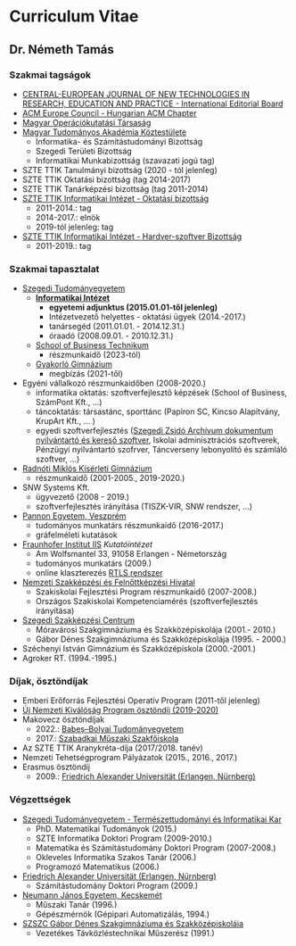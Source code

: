 # Curriculum Vitae

## Dr. Németh Tamás

### Szakmai tagságok

- [CENTRAL-EUROPEAN JOURNAL OF NEW TECHNOLOGIES IN RESEARCH, EDUCATION AND PRACTICE - International Editorial Board](http://ojs.elte.hu/cejntrep/about/editorialTeam)
- [ACM Europe Council - Hungarian ACM Chapter](https://europe.acm.org/chapters)
- [Magyar Operációkutatási Társaság](http://www.mot.org.hu/tarsasag/tagsag)
- [Magyar Tudományos Akadémia Köztestülete](https://mta.hu/koztestuleti_tagok?PersonId=10048135)
  - Informatika- és Számítástudományi Bizottság
  - Szegedi Területi Bizottság
  - Informatikai Munkabizottság (szavazati jogú tag)
- SZTE TTIK Tanulmányi bizottság (2020 - tól jelenleg)
- SZTE TTIK Oktatási bizottság (tag 2014-2017)
- SZTE TTIK Tanárképzési bizottság (tag 2011-2014)
- [SZTE TTIK Informatikai Intézet - Oktatási bizottság](https://www.inf.u-szeged.hu/intezet/bizottsagok/oktatasi-bizottsag)
  - 2011-2014.: tag
  - 2014-2017.: elnök
  - 2019-tól jelenleg: tag
- [SZTE TTIK Informatikai Intézet - Hardver-szoftver Bizottság](https://www.inf.u-szeged.hu/intezet/bizottsagok/hardver-szoftver-bizottsag)
  - 2011-2019.: tag

### Szakmai tapasztalat

- [Szegedi Tudományegyetem](https://u-szeged.hu/)
  - [**Informatikai Intézet**](http://www.inf.u-szeged.hu/)
    - **egyetemi adjunktus (2015.01.01-től jelenleg)**
    - Intézetvezető helyettes - oktatási ügyek (2014.-2017.)
    - tanársegéd (2011.01.01. - 2014.12.31.)
    - óraadó (2008.09.01. - 2010.12.31.)
  - [School of Business Technikum](http://sobszeged.hu/)
    - részmunkaidő (2023-tól)
  - [Gyakorló Gimnázium](http://www.gyakg.u-szeged.hu/sagvari/)
    - megbízás (2021-től)
- Egyéni vállalkozó részmunkaidőben (2008-2020.)
  - informatika oktatás: szoftverfejlesztő képzések (School of Business, SzámPont Kft., ...)
  - táncoktatás: társastánc, sporttánc (Papiron SC, Kincso Alapítvány, KrupArt Kft., ... )
  - egyedi szoftverfejlesztés ([Szegedi Zsidó Archívum dokumentum nyilvántartó és kereső szoftver](https://szegedjewisharchive.org/), Iskolai adminisztrációs szoftverek, Pénzügyi nyilvántartó szofrver, Táncverseny lebonyolító és számláló szoftver, ...)
- [Radnóti Miklós Kísérleti Gimnázium](http://www.radnoti-szeged.sulinet.hu/index.php?cmd=openpage)
  - részmunkaidő (2001-2005., 2019-2020.)
- SNW Systems Kft.
  - ügyvezető (2008 - 2019.)
  - szoftverfejlesztés irányítása (TISZK-VIR, SNW rendszer, ...)
- [Pannon Egyetem, Veszprém](https://uni-pannon.hu/)
  - tudományos munkatárs részmunkaidő (2016-2017.)
  - gráfelméleti kutatások
- [Fraunhofer Institut IIS](https://www.iis.fraunhofer.de/) _Kutatóintézet_
  - Am Wolfsmantel 33, 91058 Erlangen - Németország
  - tudományos munkatárs (2009.)
  - online klaszterezés [RTLS rendszer](http://publicatio.bibl.u-szeged.hu/5748/1/info51_1_u.pdf)
- [Nemzeti Szakképzési és Felnőttképzési Hivatal](https://www.nive.hu/)
  - Szakiskolai Fejlesztési Program részmunkaidő (2007-2008.)
  - Országos Szakiskolai Kompetenciamérés (szoftverfejlesztés irányítása)
- [Szegedi Szakképzési Centrum](http://szakkepzesszeged.hu/)
  - Móravárosi Szakgimnáziuma és Szakközépiskolája (2001.- 2010.)
  - Gábor Dénes Szakgimnáziuma és Szakközépiskolája (1995. - 2000.)
- Széchenyi István Gimnázium és Szakközépiskola (2000.-2001.)
- Agroker RT. (1994.-1995.)

### Díjak, ösztöndíjak

- Emberi Erőforrás Fejlesztési Operatív Program (2011-től jelenleg)
- [Új Nemzeti Kiválóság Program ösztöndíj (2019-2020)](http://www.unkp.gov.hu/unkp-rol)
- Makovecz ösztöndíjak
  - 2022.: [Babeș–Bolyai Tudományegyetem](https://www.ubbcluj.ro/hu/facultati/matematica_informatica)
  - 2017.: [Szabadkai Műszaki Szakfőiskola](https://www.vts.su.ac.rs/hu)
- Az SZTE TTIK Aranykréta-díja (2017/2018. tanév)
- Nemzeti Tehetségprogram Pályázatok (2015., 2016., 2017.)
- Erasmus ösztöndíj
  - 2009.: [Friedrich Alexander Universität (Erlangen, Nürnberg)](https://www.fau.de/)

### Végzettségek

- [Szegedi Tudományegyetem - Természettudományi és Informatikai Kar](http://www.sci.u-szeged.hu/)
  - PhD. Matematikai Tudományok (2015.)
  - SZTE Informatika Doktori Program (2009-2010.)
  - Matematika és Számítástudomány Doktori Program (2007-2008.)
  - Okleveles Informatika Szakos Tanár (2006.)
  - Programozó Matematikus (2006.)
- [Friedrich Alexander Universität (Erlangen, Nürnberg)](https://www.fau.de/)
  - Számítástudomány Doktori Program (2009.)
- [Neumann János Egyetem, Kecskemét](https://gamf.uni-neumann.hu/)
  - Műszaki Tanár (1996.)
  - Gépészmérnök (Gépipari Automatizálás, 1994.)
- [SZSZC Gábor Dénes Szakgimnáziuma és Szakközépiskolája](http://www.gdszeged.hu/)
  - Vezetékes Távközléstechnikai Műszerész (1991.)
